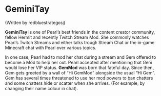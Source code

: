 # GeminiTay

(Written by <span class="tw-name strike col-bluered">red</span><span class="tw-name col-blue">bluestrategosj</span>)

**GeminiTay** is one of Pearl’s best friends in the content creator community, fellow Hermit and recently Twitch Stream Mod. She commonly watches Pearl’s Twitch Streams and either talks trough Stream Chat or the in-game Minecraft chat with Pearl over various topics.

In one case, Pearl had to mod her chat during a stream and Gem offered to become a Mod to help her out. Pearl accepted after mentioning that Gem would lose her VIP status. **GemMod** was born that fateful day. Since then, Gem gets greeted by a wall of “Hi GemMod” alongside the usual “Hi Gem”. Gem has several times threatened to use her mod powers to ban chatters and some chatters hide or scatter when she arrives. (For example, by changing their name colour in chat).
